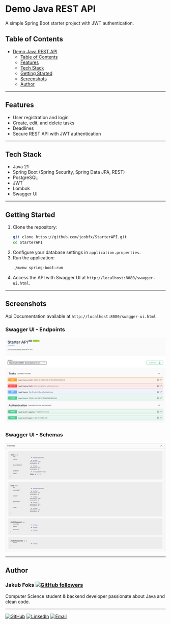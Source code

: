 # Demo Java REST API

A simple Spring Boot starter project with JWT authentication.

## Table of Contents
- [Demo Java REST API](#demo-java-rest-api)
  - [Table of Contents](#table-of-contents)
  - [Features](#features)
  - [Tech Stack](#tech-stack)
  - [Getting Started](#getting-started)
  - [Screenshots](#screenshots)
  - [Author](#author)

---

## Features

- User registration and login
- Create, edit, and delete tasks
- Deadlines
- Secure REST API with JWT authentication

---

## Tech Stack

- Java 21
- Spring Boot (Spring Security, Spring Data JPA, REST)
- PostgreSQL
- JWT
- Lombok
- Swagger UI

---

## Getting Started

1. Clone the repository:
    ```bash
    git clone https://github.com/jcobfx/StarterAPI.git
    cd StarterAPI
    ```
2. Configure your database settings in `application.properties`.
3. Run the application:
    ```bash
    ./mvnw spring-boot:run
    ```
4. Access the API with Swagger UI at `http://localhost:8080/swagger-ui.html`.

---

## Screenshots

Api Documentation available at `http://localhost:8080/swagger-ui.html`

### Swagger UI - Endpoints

![](/assets/swagger-ui-endpoints.png "Swagger UI Endpoints")

### Swagger UI - Schemas

![](/assets/swagger-ui-schemas.png "Swagger UI Schemas")

---

## Author

### Jakub Foks [![GitHub followers](https://img.shields.io/github/followers/jcobfx?style=social)]()

Computer Science student & backend developer passionate about Java and clean code.

---

[![GitHub](https://img.shields.io/badge/GitHub-Profile-black)](https://www.github.com/jcobfx)
[![LinkedIn](https://img.shields.io/badge/LinkedIn-Profile-blue)](https://www.linkedin.com/in/jakub-foks-a15298270/)
[![Email](https://img.shields.io/badge/Email-Contact-red)](mailto:jakub@foks.com.pl)
